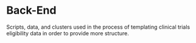 # Back-End
Scripts, data, and clusters used in the process of templating clinical trials eligibility data in order to provide more structure.
